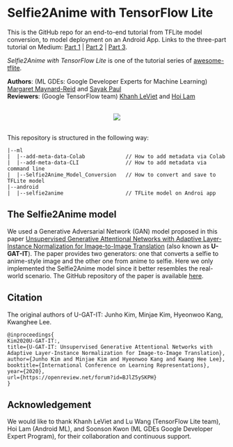 # Selfie2Anime with TensorFlow Lite

This is the GitHub repo for an end-to-end tutorial from TFLite model conversion, to model deployment on an Android App. Links to the three-part tutorial on Medium: [Part 1](https://medium.com/@margaretmz/selfie2anime-with-tflite-part-1-overview-f97500800ffe) | [Part 2](https://medium.com/@margaretmz/selfie2anime-with-tflite-part-2-tflite-model-84002cf521dc) | [Part 3](https://medium.com/@margaretmz/selfie2anime-with-tflite-part-3-android-app-e47f8a2c92b2). 

*Selfie2Anime with TensorFlow Lite* is one of the tutorial series of [awesome-tflite](https://github.com/margaretmz/awesome-tflite).

**Authors**: (ML GDEs: Google Developer Experts for Machine Learning)  [Margaret Maynard-Reid](https://twitter.com/margaretmz) and [Sayak Paul](https://twitter.com/RisingSayak)   
**Reviewers**: (Google TensorFlow team) [Khanh LeViet](https://twitter.com/khanhlvg) and [Hoi Lam](https://twitter.com/hoitab) 

<br>
<div align="center"><img src='https://miro.medium.com/max/700/1*CqpaYfiixTwnYsD0r_3oNw.png')</img></div>
<br>

This repository is structured in the following way:

```
|--ml  
|  |--add-meta-data-Colab             // How to add metadata via Colab  
|  |--add-meta-data-CLI               // How to add metadata via command line  
|  |--Selfie2Anime_Model_Conversion   // How to convert and save to TFLite model  
|--android  
|  |--selfie2anime                    // TFLite model on Androi app  
```

## The Selfie2Anime model
We used a Generative Adversarial Network (GAN) model proposed in this paper [Unsupervised Generative Attentional Networks with Adaptive Layer-Instance Normalization for Image-to-Image Translation](https://arxiv.org/abs/1907.10830) (also known as **U-GAT-IT**). The paper provides two generators: one that converts a selfie to anime-style image and the other one from anime to selfie. Here we only implemented the Selfie2Anime model since it better resembles the real-world scenario. The GitHub repository of the paper is available [here](https://github.com/taki0112/UGATIT). 

## Citation
The original authors of U-GAT-IT: Junho Kim, Minjae Kim, Hyeonwoo Kang, Kwanghee Lee.

```
@inproceedings{
Kim2020U-GAT-IT:,
title={U-GAT-IT: Unsupervised Generative Attentional Networks with Adaptive Layer-Instance Normalization for Image-to-Image Translation},
author={Junho Kim and Minjae Kim and Hyeonwoo Kang and Kwang Hee Lee},
booktitle={International Conference on Learning Representations},
year={2020},
url={https://openreview.net/forum?id=BJlZ5ySKPH}
} 
```
## Acknowledgement
We would like to thank Khanh LeViet and Lu Wang (TensorFlow Lite team), Hoi Lam (Android ML), and Soonson Kwon (ML GDEs Google Developer Expert Program), for their collaboration and continuous support.
